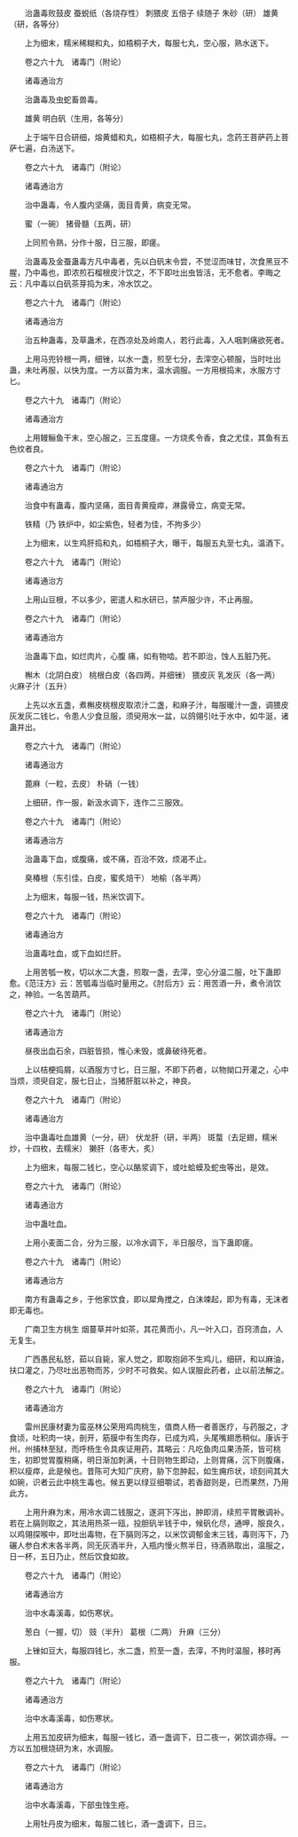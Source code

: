 <!-- { "loadSidebar": true } -->
　　治蛊毒败鼓皮 蚕蜕纸（各烧存性） 刺猥皮 五倍子 续随子 朱砂（研） 雄黄（研，各等分）

　　上为细末，糯米稀糊和丸，如梧桐子大，每服七丸，空心服，熟水送下。

　　卷之六十九　诸毒门（附论）

　　诸毒通治方

　　治蛊毒及虫蛇畜兽毒。

　　雄黄 明白矾（生用，各等分）

　　上于端午日合研细，熔黄蜡和丸，如梧桐子大，每服七丸，念药王菩萨药上菩萨七遍，白汤送下。

　　卷之六十九　诸毒门（附论）

　　诸毒通治方

　　治中蛊毒，令人腹内坚痛，面目青黄，病变无常。

　　蜜（一碗） 猪骨髓（五两，研）

　　上同煎令熟，分作十服，日三服，即瘥。

　　治蛊毒及金蚕蛊毒方凡中毒者，先以白矾末令尝，不觉涩而味甘，次食黑豆不腥，乃中毒也，即浓煎石榴根皮汁饮之，不下即吐出虫皆活，无不愈者。李晦之云：凡中毒以白矾茶芽捣为末，冷水饮之。

　　卷之六十九　诸毒门（附论）

　　诸毒通治方

　　治五种蛊毒，及草蛊术，在西凉处及岭南人，若行此毒，入人咽刺痛欲死者。

　　上用马兜铃根一两，细锉，以水一盏，煎至七分，去滓空心顿服，当时吐出蛊，未吐再服，以快为度。一方以苗为末，温水调服。一方用根捣末，水服方寸匕。

　　卷之六十九　诸毒门（附论）

　　诸毒通治方

　　上用鳗鲡鱼干末，空心服之，三五度瘥。一方烧炙令香，食之尤佳，其鱼有五色纹者良。

　　卷之六十九　诸毒门（附论）

　　诸毒通治方

　　治食中有蛊毒，腹内坚痛，面目青黄瘦瘁，淋露骨立，病变无常。

　　铁精（乃 铁炉中，如尘紫色，轻者为佳，不拘多少）

　　上为细末，以生鸡肝捣和丸，如梧桐子大，曝干，每服五丸至七丸，温酒下。

　　卷之六十九　诸毒门（附论）

　　诸毒通治方

　　上用山豆根，不以多少，密遣人和水研已，禁声服少许，不止再服。

　　卷之六十九　诸毒门（附论）

　　诸毒通治方

　　治蛊毒下血，如烂肉片，心腹 痛，如有物啮。若不即治，蚀人五脏乃死。

　　槲木（北阴白皮） 桃根白皮（各四两，并细锉） 猥皮灰 乳发灰（各一两） 火麻子汁（五升）

　　上先以水五盏，煮槲皮桃根皮取浓汁二盏，和麻子汁，每服暖汁一盏，调猥皮灰发灰二钱匕，令患人少食旦服，须臾用水一盆，以鸽翎引吐于水中，如牛涎，诸蛊并出。

　　卷之六十九　诸毒门（附论）

　　诸毒通治方

　　蓖麻（一粒，去皮） 朴硝（一钱）

　　上细研，作一服，新汲水调下，连作二三服效。

　　卷之六十九　诸毒门（附论）

　　诸毒通治方

　　治蛊毒下血，或腹痛，或不痛，百治不效，烦渴不止。

　　臭椿根（东引佳，白皮，蜜炙焙干） 地榆（各半两）

　　上为细末，每服一钱，热米饮调下。

　　卷之六十九　诸毒门（附论）

　　诸毒通治方

　　治蛊毒吐血，或下血如烂肝。

　　上用苦瓠一枚，切以水二大盏，煎取一盏，去滓，空心分温二服，吐下蛊即愈。《范汪方》云：苦瓠毒当临时量用之。《肘后方》云：用苦酒一升，煮令消饮之，神验。一名苦葫芦。

　　卷之六十九　诸毒门（附论）

　　诸毒通治方

　　昼夜出血石余，四脏皆损，惟心未毁，或鼻破待死者。

　　上以桔梗捣屑，以酒服方寸匕，日三服，不即下药者，以物拗口开灌之，心中当烦，须臾自定，服七日止，当猪肝脏以补之，神良。

　　卷之六十九　诸毒门（附论）

　　诸毒通治方

　　治中蛊毒吐血雄黄（一分，研） 伏龙肝（研，半两） 斑蝥（去足翅，糯米炒，十四枚，去糯米） 獭肝（各枣大，炙）

　　上为细末，每服二钱匕，空心以酪浆调下，或吐蛤蟆及蛇虫等出，是效。

　　卷之六十九　诸毒门（附论）

　　诸毒通治方

　　治中蛊吐血。

　　上用小麦面二合，分为三服，以冷水调下，半日服尽，当下蛊即瘥。

　　卷之六十九　诸毒门（附论）

　　诸毒通治方

　　南方有蛊毒之乡，于他家饮食，即以犀角搅之，白沫竦起，即为有毒，无沫者即无毒也。

　　广南卫生方桃生 烟蔓草并叶如茶，其花黄而小，凡一叶入口，百窍溃血，人无复生。

　　广西愚民私怒，茹以自毙，家人觉之，即取抱卵不生鸡儿，细研，和以麻油，扶口灌之，乃尽吐出恶物而苏，少时不可救矣。如人误服此药者，止以前法解之。

　　卷之六十九　诸毒门（附论）

　　诸毒通治方

　　雷州民康材妻为蛮巫林公荣用鸡肉桃生，值商人杨一者善医疗，与药服之，才食顷，吐积肉一块，剖开，筋膜中有生肉存，已成为鸡，头尾嘴翅悉稍似。康诉于州，州捕林至狱，而呼杨生令具疾证用药，其略云：凡吃鱼肉瓜果汤茶，皆可桃生，初即觉胃腹稍痛，明日渐加刺满，十日则物生即动，上则胃痛，沉下则腹痛，积以瘦瘁，此是候也。昔陈可大知广庆府，胁下忽肿起，如生痈疖状，顷刻间其大如碗，识者云此中桃生毒也。候五更以绿豆细嚼试，若香甜则是，已而果然，乃用此方。

　　上用升麻为末，用冷水调二钱服之，遂洞下泻出，肿即消，续煎平胃散调补。若在上膈则取之，其法用热茶一瓯，投胆矾半钱于中，候矾化尽，通呷，服良久，以鸡翎探喉中，即吐出毒物，在下膈则泻之，以米饮调郁金末三钱，毒则泻下，乃碾人参白术末各半两，同无灰酒半升，入瓶内慢火熬半日，待酒熟取出，温服之，日一杯，五日乃止，然后饮食如故。

　　卷之六十九　诸毒门（附论）

　　诸毒通治方

　　治中水毒溪毒，如伤寒状。

　　葱白（一握，切） 豉（半升） 葛根（二两） 升麻（三分）

　　上锉如豆大，每服四钱匕，水二盏，煎至一盏，去滓，不拘时温服，移时再服。

　　卷之六十九　诸毒门（附论）

　　诸毒通治方

　　治中水毒溪毒，如伤寒状。

　　上用五加皮研为细末，每服一钱匕，酒一盏调下，日二夜一，粥饮调亦得。一方以五加根烧研为末，水调服。

　　卷之六十九　诸毒门（附论）

　　诸毒通治方

　　治中水毒溪毒，下部虫蚀生疮。

　　上用牡丹皮为细末，每服二钱匕，酒一盏调下，日三。

　　
